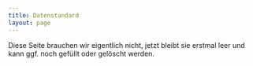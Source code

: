 ```yaml
---
title: Datenstandard
layout: page
---
```


Diese Seite brauchen wir eigentlich nicht, jetzt bleibt sie erstmal leer und kann ggf. noch gefüllt oder gelöscht werden.
